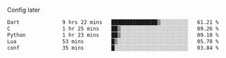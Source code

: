 <!-- ## Hi there 👋 -->
Config later

<!--
**rickrck/rickrck** is a ✨ _special_ ✨ repository because its `README.md` (this file) appears on your GitHub profile.

Here are some ideas to get you started:

- 🔭 I’m currently working on ...
- 🌱 I’m currently learning ...
- 👯 I’m looking to collaborate on ...
- 🤔 I’m looking for help with ...
- 💬 Ask me about ...
- 📫 How to reach me: ...
- 😄 Pronouns: ...
- ⚡ Fun fact: ...
-->

<!--START_SECTION:waka-->

```txt
Dart              9 hrs 22 mins   ███████████████▒░░░░░░░░░   61.21 %
C                 1 hr 25 mins    ██▒░░░░░░░░░░░░░░░░░░░░░░   09.26 %
Python            1 hr 23 mins    ██▒░░░░░░░░░░░░░░░░░░░░░░   09.10 %
Lua               53 mins         █▒░░░░░░░░░░░░░░░░░░░░░░░   05.78 %
conf              35 mins         █░░░░░░░░░░░░░░░░░░░░░░░░   03.84 %
```

<!--END_SECTION:waka-->

